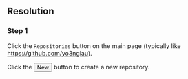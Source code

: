 ## Resolution

### Step 1

Click the `Repositories` button on the main page (typically like https://github.com/yo3nglau).

Click the <button>New</button> button to create a new repository.
